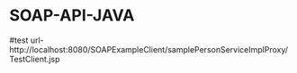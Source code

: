 # SOAP-API-JAVA

#test url-http://localhost:8080/SOAPExampleClient/samplePersonServiceImplProxy/TestClient.jsp

